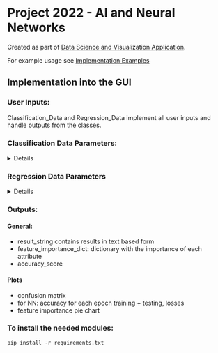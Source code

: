 # Project 2022 - AI and Neural Networks


Created as part of [Data Science and Visualization Application](https://github.com/YuganshuWadhwa/Data-Science-and-Visualization-Application).

For example usage see [Implementation Examples](Implementation_Examples.ipynb)
## Implementation into the GUI
### User Inputs:
Classification_Data and Regression_Data implement all user inputs and handle outputs from the classes.
### Classification Data Parameters:
<details>

| Parameter Name   | Type             | Range / Values                                                                                              | Default Value  | Used for       | Description                                                                                                                                 |
|------------------|------------------|-------------------------------------------------------------------------------------------------------------|----------------|----------------|---------------------------------------------------------------------------------------------------------------------------------------------|
| Data             | Pandas Dataframe | -                                                                                                           | -              | General        | Contains the dataset                                                                                                                        |
| test_size        | float            | 0.2-0.8                                                                                                     | 0.2            | General        | Share/Percentage of Data used for testing, if pretrained model is used, all data (0.99) will be used for testing                            |
| x_labels         | list[str]        | headers from dataframe                                                                                      | None           | General        | Labels used as evidence for the classification, if None all but y will be used                                                              |
| y_label          | str              | header from dataframe                                                                                       | None           | General        | Label of column that contains the classes, if None final column will be used                                                                |
| hidden_layers    | array of ints    | [32]-[4096, 4096, 4096, 4096, 4096]                                                                         | [64, 64]       | Neural Net     | Nodes for each hidden layer, every entry in the array creates a hidden layer with as many nodes as the entry's value                        |
| training_epochs  | int              | 1 - 200                                                                                                     | 10             | Neural Net     |                                                                                                                                             |
| activation_func  | string           | elu, relu, linear, sigmoid, hard_sigmoid, softmax, softplus, tanh, exponential, gelu, selu, softsign, swish | "relu"         | Neural Net     | https://www.tensorflow.org/api_docs/python/tf/keras/activations                                                                             |
| validation_split | Bool             |                                                                                                             | True           | Neural Net     | Whether during the training a part of the data will already be used for testing after each epoch, needed for accuracy/loss per epoch graphs |
| trees            | int              | 1 - 10.000                                                                                                  | 100            | Random Forest  | Number of trees in the forest                                                                                                               |
| model            |                  |                                                                                                             | None           | General        | Allows user uploaded pre-trained models                                                                                                     |

</details>

### Regression Data Parameters

<details>

| Input Name        | Type             | Range / Values                                                                                              | Default Value | Used for      | Description                                                                                                                                 |
|-------------------|------------------|-------------------------------------------------------------------------------------------------------------|---------------|---------------|---------------------------------------------------------------------------------------------------------------------------------------------|
| Data              | Pandas Dataframe | -                                                                                                           | -             | General       | Contains the dataset                                                                                                                        |
| test_size         | float            | 0.2-0.8                                                                                                     | 0.2           | General       | Share/Percentage of Data used for testing, if pretrained model is used, all data (0.99) will be used for testing                            |
| x_labels          | list[str]        | headers from dataframe                                                                                      | None          | General       | Labels used as evidence for the classification, if None all but y will be used                                                              |
| y_label           | str              | header from dataframe                                                                                       | None          | General       | Label of column that contains the classes, if None final column will be used                                                                |
| n_values          | int              | 20 - test_size*len(data)                                                                                    | 50            | General       | Determines how many values are plotted in output graphs                                                                                     |
| hidden_layers     | array of ints    | [32]-[4096, 4096, 4096, 4096, 4096]                                                                         | [64, 64]      | Neural Net    | Nodes for each hidden layer, every entry in the array creates a hidden layer with as many nodes as the entry's value                        |
| training_epochs   | int              | 1 - 200                                                                                                     | 10            | Neural Net    |                                                                                                                                             |
| activation_func   | string           | elu, relu, linear, sigmoid, hard_sigmoid, softmax, softplus, tanh, exponential, gelu, selu, softsign, swish | "relu"        | Neural Net    | https://www.tensorflow.org/api_docs/python/tf/keras/activations                                                                             |
| trees             | int              | 1 - 10.000                                                                                                  | 100           | Random Forest | Number of trees in the forest                                                                                                               |
| model             |                  |                                                                                                             | None          | General       | Allows user uploaded pre-trained models                                                                                                     |

</details>

### Outputs:
#### General:
  * result_string contains results in text based form
  * feature_importance_dict: dictionary with the importance of each attribute
  * accuracy_score
#### Plots
* confusion matrix
* for NN: accuracy for each epoch training + testing, losses
* feature importance pie chart

### To install the needed modules:
```
pip install -r requirements.txt
```
